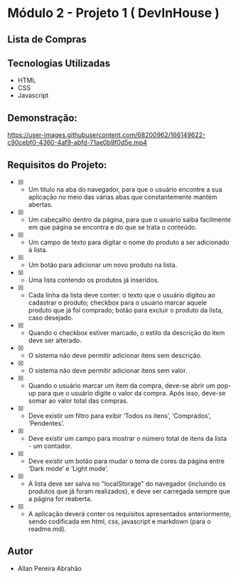 # Módulo 2 - Projeto 1 ( DevInHouse )

## Lista de Compras

## Tecnologias Utilizadas

- HTML
- CSS
- Javascript

## Demonstração:

https://user-images.githubusercontent.com/68200962/166149622-c90cebf0-4360-4af9-abfd-71ae0b9f0d5e.mp4


## Requisitos do Projeto:

- [x] - Um título na aba do navegador, para que o usuário encontre a sua aplicação no meio das várias abas que constantemente mantém abertas.

- [x] - Um cabeçalho dentro da página, para que o usuário saiba facilmente em que página se encontra e do que se trata o conteúdo.

- [x] - Um campo de texto para digitar o nome do produto a ser adicionado à lista.

- [x] - Um botão para adicionar um novo produto na lista.

- [x] - Uma lista contendo os produtos já inseridos.

- [x] - Cada linha da lista deve conter: o texto que o usuário digitou ao cadastrar o produto; checkbox para o usuário marcar aquele produto que já foi comprado; botão para excluir o produto da lista, caso desejado. 

- [x] - Quando o checkbox estiver marcado, o estilo da descrição do item deve ser alterado.

- [x] - O sistema não deve permitir adicionar itens sem descrição.

- [x] - O sistema não deve permitir adicionar itens sem valor.

- [x] - Quando o usuário marcar um item da compra, deve-se abrir um pop-up para que o usuário digite o valor da compra. Após isso, deve-se somar ao valor total das compras.

- [x] - Deve existir um filtro para exibir ‘Todos os itens’, ‘Comprados’, ‘Pendentes’.

- [x] - Deve existir um campo para mostrar o número total de itens da lista - um contador.

- [x] - Deve existir um botão para mudar o tema de cores da página entre ‘Dark mode’ e ‘Light mode’.

- [x] - A lista deve ser salva no "localStorage" do navegador (incluindo os produtos que já foram realizados), e deve ser carregada sempre que a página for reaberta.

- [x] - A aplicação deverá conter os requisitos apresentados anteriormente, sendo codificada em html, css, javascript e markdown (para o readme.md).


## Autor

- Allan Pereira Abrahão
